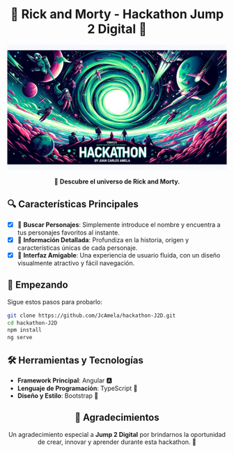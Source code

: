 <div align="center">

# 🌌 Rick and Morty - Hackathon Jump 2 Digital 🚀

![Banner](./src/assets/banner%20github%20hackathon.png)

🌠 **Descubre el universo de Rick and Morty.**

</div>

## 🔍 Características Principales

- [x] 📜 **Buscar Personajes**: Simplemente introduce el nombre y encuentra a tus personajes favoritos al instante.
- [x] 📘 **Información Detallada**: Profundiza en la historia, origen y características únicas de cada personaje.
- [x] 🎨 **Interfaz Amigable**: Una experiencia de usuario fluida, con un diseño visualmente atractivo y fácil navegación.

## 🚀 Empezando

Sigue estos pasos para probarlo:

```bash
git clone https://github.com/JcAmela/hackathon-J2D.git
cd hackathon-J2D
npm install
ng serve
```

## 🛠 Herramientas y Tecnologías

- **Framework Principal**: Angular 🅰️
- **Lenguaje de Programación**: TypeScript 📘
- **Diseño y Estilo**: Bootstrap 🎨

<div align="center">

## 🌟 Agradecimientos

Un agradecimiento especial a **Jump 2 Digital** por brindarnos la oportunidad de crear, innovar y aprender durante esta hackathon. 🚀

</div>

